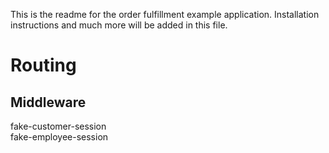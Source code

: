 This is the readme for the order fulfillment example application. Installation instructions and much more will be added in this file.


# Routing

## Middleware

fake-customer-session  
fake-employee-session